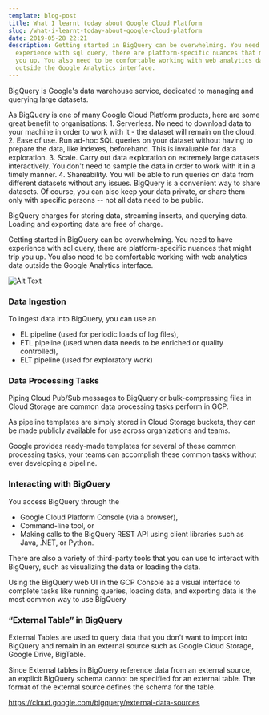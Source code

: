 ```yaml
---
template: blog-post
title: What I learnt today about Google Cloud Platform
slug: /what-i-learnt-today-about-google-cloud-platform
date: 2019-05-28 22:21
description: Getting started in BigQuery can be overwhelming. You need to have
  experience with sql query, there are platform-specific nuances that might trip
  you up. You also need to be comfortable working with web analytics data
  outside the Google Analytics interface.
---
```

BigQuery is Google's data warehouse service, dedicated to managing and querying large datasets. 


As BigQuery is one of many Google Cloud Platform products, here are some great benefit to organisations:
    1. Serverless. No need to download data to your machine in order to work with it - the dataset will remain on the cloud. 
    2. Ease of use. Run ad-hoc SQL queries on your dataset without having to prepare the data, like indexes, beforehand. This is invaluable for data exploration. 
    3. Scale. Carry out data exploration on extremely large datasets interactively. You don't need to sample the data in order to work with it in a timely manner.
     4. Shareability. You will be able to run queries on data from different datasets without any issues. BigQuery is a convenient way to share datasets. Of course, you can also keep your data private, or share them only with specific persons -- not all data need to be public. 


BigQuery charges for storing data, streaming inserts, and querying data. Loading and exporting data are free of charge.

Getting started in BigQuery can be overwhelming. You need to have experience with sql query, there are platform-specific nuances that might trip you up. You also need to be comfortable working with web analytics data outside the Google Analytics interface.

![Alt Text](https://dev-to-uploads.s3.amazonaws.com/i/jo2orj7r92jgka1cxqzb.png)

### Data Ingestion

To ingest data into BigQuery, you can use an 
- EL pipeline (used for periodic loads of log files), 
- ETL pipeline (used when data needs to be enriched or quality controlled), 
- ELT pipeline (used for exploratory work)

### Data Processing Tasks

Piping Cloud Pub/Sub messages to BigQuery or bulk-compressing files in Cloud Storage are common data processing tasks perform in GCP.

As pipeline templates are simply stored in Cloud Storage buckets, they can be made publicly available for use across organizations and teams.

Google provides ready-made templates for several of these common processing tasks, your teams can accomplish these common tasks without ever developing a pipeline.

### Interacting with BigQuery

You access BigQuery through the
- Google Cloud Platform Console (via a browser),
- Command-line tool, or
- Making calls to the BigQuery REST API using client libraries such as Java, .NET, or Python.

There are also a variety of third-party tools that you can use to interact with BigQuery, such as visualizing the data or loading the data.

Using the BigQuery web UI in the GCP Console as a visual interface to complete tasks like running queries, loading data, and exporting data is the most common way to use BigQuery


### “External Table” in BigQuery 

External Tables are used to query data that you don’t want to import into BigQuery and remain in an external source such as Google Cloud Storage, Google Drive, BigTable.

Since External tables in BigQuery reference data from an external source, an explicit BigQuery schema cannot be specified for an external table. The format of the external source defines the schema for the table. 

https://cloud.google.com/bigquery/external-data-sources